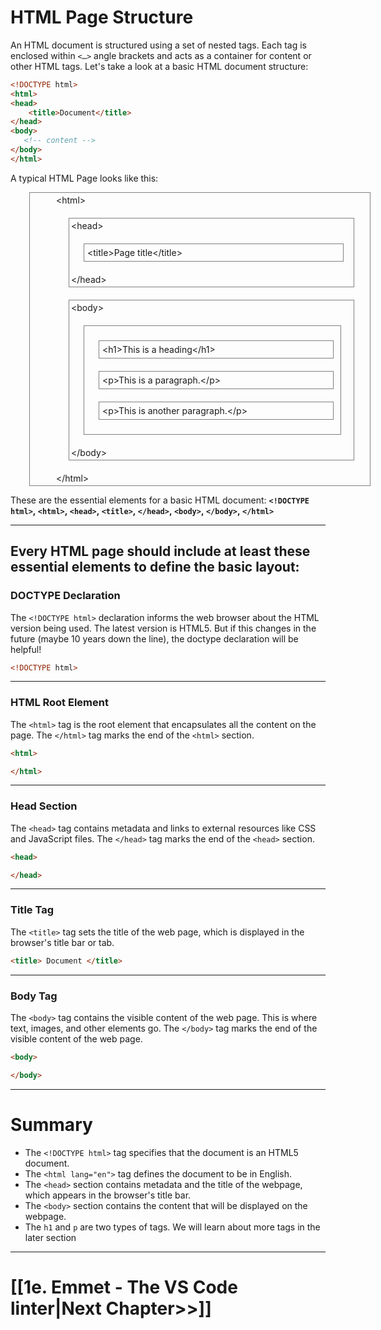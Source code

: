 # HTML Page Structure

An HTML document is structured using a set of nested tags. Each tag is enclosed within `<…>` angle brackets and acts as a container for content or other HTML tags. Let's take a look at a basic HTML document structure:

```html
<!DOCTYPE html>
<html>
<head>
    <title>Document</title>
</head>
<body>
   <!-- content -->
</body>
</html>
```

A typical HTML Page looks like this:

<div class="" style="width: 99%; border: 1px solid grey; padding: 3px 3px 3px 42px; margin: 10px 30px;">&lt;html&gt;
<div style="width: 90%; border: 1px solid grey; padding: 3px; margin: 20px;">&lt;head&gt;
<div style="width: 90%; border: 1px solid grey; padding: 5px; margin: 20px;">&lt;title&gt;Page title&lt;/title&gt;</div>
&lt;/head&gt;</div>
<div class="ws-grey" style="width: 90%; border: 1px solid grey; padding: 3px; margin: 20px;">&lt;body&gt;
<div class="w3-white" style="width: 90%; border: 1px solid grey; padding: 3px; margin: 20px;">
<div style="width: 90%; border: 1px solid grey; padding: 5px; margin: 20px;">&lt;h1&gt;This is a heading&lt;/h1&gt;</div>
<div style="width: 90%; border: 1px solid grey; padding: 5px; margin: 20px;">&lt;p&gt;This is a paragraph.&lt;/p&gt;</div>
<div style="width: 90%; border: 1px solid grey; padding: 5px; margin: 20px;">&lt;p&gt;This is another paragraph.&lt;/p&gt;</div>
</div>
&lt;/body&gt;</div>
&lt;/html&gt;</div>

These are the essential elements for a basic HTML document: **`<!DOCTYPE html>`, `<html>`, `<head>`, `<title>`, `</head>`, `<body>`, `</body>`, `</html>`**

---
## Every HTML page should include at least these essential elements to define the basic layout:

### DOCTYPE Declaration

The `<!DOCTYPE html>` declaration informs the web browser about the HTML version being used. 
The latest version is HTML5. But if this changes in the future (maybe 10 years down the line), the doctype declaration will be helpful!

```html
<!DOCTYPE html>
```
---
### HTML Root Element
The `<html>` tag is the root element that encapsulates all the content on the page.
The `</html>` tag marks the end of the `<html>` section.

```html
<html>

</html>
```
---
### Head Section
The `<head>` tag contains metadata and links to external resources like CSS and JavaScript files.
The `</head>` tag marks the end of the `<head>` section.

```html
<head>

</head>
```
---
### Title Tag
The `<title>` tag sets the title of the web page, which is displayed in the browser's title bar or tab.

```html
<title> Document </title>
```
---
### Body Tag
The `<body>` tag contains the visible content of the web page. This is where text, images, and other elements go.
The `</body>` tag marks the end of the visible content of the web page.

```html
<body>

</body>
```

---
# Summary
- The `<!DOCTYPE html>` tag specifies that the document is an HTML5 document.
- The `<html lang="en">` tag defines the document to be in English.
- The `<head>` section contains metadata and the title of the webpage, which appears in the browser's title bar.
- The `<body>` section contains the content that will be displayed on the webpage.
- The `h1` and `p` are two types of tags. We will learn about more tags in the later section

---
# [[1e. Emmet - The VS Code linter|Next Chapter>>]]
